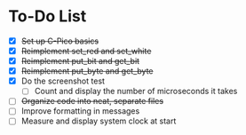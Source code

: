 # To-Do List

- [X] ~~Set up C-Pico basics~~
- [X] ~~Reimplement set_red and set_white~~
- [X] ~~Reimplement put_bit and get_bit~~
- [X] ~~Reimplement put_byte and get_byte~~
- [X] Do the screenshot test
  - [ ] Count and display the number of microseconds it takes
- [ ] ~~Organize code into neat, separate files~~
- [ ] Improve formatting in messages
- [ ] Measure and display system clock at start
